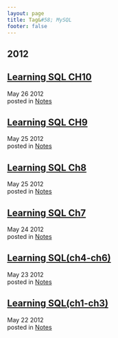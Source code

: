 ```yaml
---
layout: page
title: Tag&#58; MySQL
footer: false
---
```


<div id="blog-archives" class="category">
<h2>2012</h2>

<article>
<h1><a href="/2012/05/26/learning-sql-ch10/index.html">Learning SQL CH10</a></h1>
<time datetime="2012-05-26T00:00:00-06:00" pubdate><span class='month'>May</span> <span class='day'>26</span> <span class='year'>2012</span></time>
<footer>
<span class="categories">posted in 
<a href='/blog/categories/notes/'>Notes</a></span>
</footer>
</article>

<article>
<h1><a href="/2012/05/25/learning-sql-ch9/index.html">Learning SQL CH9</a></h1>
<time datetime="2012-05-25T00:00:00-06:00" pubdate><span class='month'>May</span> <span class='day'>25</span> <span class='year'>2012</span></time>
<footer>
<span class="categories">posted in 
<a href='/blog/categories/notes/'>Notes</a></span>
</footer>
</article>

<article>
<h1><a href="/2012/05/25/learning-sql-ch8/index.html">Learning SQL Ch8</a></h1>
<time datetime="2012-05-25T00:00:00-06:00" pubdate><span class='month'>May</span> <span class='day'>25</span> <span class='year'>2012</span></time>
<footer>
<span class="categories">posted in 
<a href='/blog/categories/notes/'>Notes</a></span>
</footer>
</article>

<article>
<h1><a href="/2012/05/24/learning-sql-ch7/index.html">Learning SQL Ch7</a></h1>
<time datetime="2012-05-24T00:00:00-06:00" pubdate><span class='month'>May</span> <span class='day'>24</span> <span class='year'>2012</span></time>
<footer>
<span class="categories">posted in 
<a href='/blog/categories/notes/'>Notes</a></span>
</footer>
</article>

<article>
<h1><a href="/2012/05/23/learning-sql/index.html">Learning SQL(ch4-ch6)</a></h1>
<time datetime="2012-05-23T00:00:00-06:00" pubdate><span class='month'>May</span> <span class='day'>23</span> <span class='year'>2012</span></time>
<footer>
<span class="categories">posted in 
<a href='/blog/categories/notes/'>Notes</a></span>
</footer>
</article>

<article>
<h1><a href="/2012/05/22/learning-sql/index.html">Learning SQL(ch1-ch3)</a></h1>
<time datetime="2012-05-22T00:00:00-06:00" pubdate><span class='month'>May</span> <span class='day'>22</span> <span class='year'>2012</span></time>
<footer>
<span class="categories">posted in 
<a href='/blog/categories/notes/'>Notes</a></span>
</footer>
</article>
</div>
